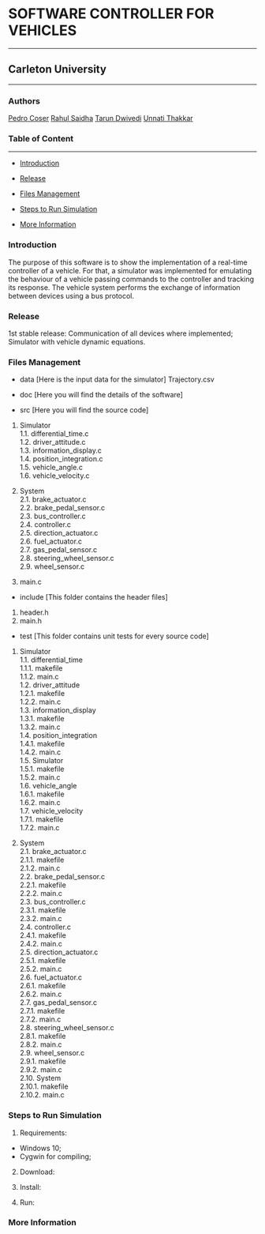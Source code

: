 # **SOFTWARE CONTROLLER FOR VEHICLES**
---
## Carleton University
---
### Authors
[Pedro Coser](https://github.com/PCoser)
[Rahul Saidha](https://github.com/rahulsaidha)
[Tarun Dwivedi](https://github.com/Tarund95)
[Unnati Thakkar](https://github.com/unnati9979)

### Table of Content
---
- [Introduction](#Introduction)

- [Release](#Release)

- [Files Management](#Files-Management)

- [Steps to Run Simulation](#Steps-To-Run-Simulation) 

- [More Information](#More-Information)

### Introduction

The purpose of this software is to show the implementation of a real-time controller of a vehicle.
For that, a simulator was implemented for emulating the behaviour of a vehicle passing commands to the controller and tracking its response.
The vehicle system performs the exchange of information between devices using a bus protocol. 

### Release
1st stable release: Communication of all devices where implemented; Simulator with vehicle dynamic equations.

### Files Management

+ data [Here is the input data for the simulator]
Trajectory.csv  

+ doc [Here you will find the details of the software]

+ src [Here you will find the source code]
1. Simulator  
1.1. differential\_time.c  
1.2. driver\_attitude.c  
1.3. information\_display.c  
1.4. position\_integration.c  
1.5. vehicle\_angle.c  
1.6. vehicle\_velocity.c  

2. System  
2.1. brake\_actuator.c  
2.2. brake\_pedal\_sensor.c  
2.3. bus\_controller.c  
2.4. controller.c  
2.5. direction\_actuator.c  
2.6. fuel\_actuator.c  
2.7. gas\_pedal\_sensor.c  
2.8. steering\_wheel_sensor.c  
2.9. wheel\_sensor.c  

3. main.c

+ include [This folder contains the header files]
1. header.h
2. main.h

+ test [This folder contains unit tests for every source code]
1. Simulator  
1.1. differential\_time  
1.1.1. makefile  
1.1.2. main.c  
1.2. driver\_attitude  
1.2.1. makefile  
1.2.2. main.c  
1.3. information\_display  
1.3.1. makefile  
1.3.2. main.c  
1.4. position\_integration  
1.4.1. makefile  
1.4.2. main.c  
1.5. Simulator  
1.5.1. makefile  
1.5.2. main.c  
1.6. vehicle\_angle  
1.6.1. makefile  
1.6.2. main.c  
1.7. vehicle\_velocity  
1.7.1. makefile  
1.7.2. main.c  

2. System  
2.1. brake\_actuator.c  
2.1.1. makefile  
2.1.2. main.c  
2.2. brake\_pedal\_sensor.c  
2.2.1. makefile  
2.2.2. main.c  
2.3. bus\_controller.c  
2.3.1. makefile  
2.3.2. main.c  
2.4. controller.c  
2.4.1. makefile  
2.4.2. main.c  
2.5. direction\_actuator.c  
2.5.1. makefile  
2.5.2. main.c  
2.6. fuel\_actuator.c  
2.6.1. makefile  
2.6.2. main.c  
2.7. gas\_pedal\_sensor.c  
2.7.1. makefile  
2.7.2. main.c  
2.8. steering\_wheel_sensor.c  
2.8.1. makefile  
2.8.2. main.c  
2.9. wheel\_sensor.c  
2.9.1. makefile  
2.9.2. main.c  
2.10. System  
2.10.1. makefile     
2.10.2. main.c    

### Steps to Run Simulation

1. Requirements:
 - Windows 10;
 - Cygwin for compiling;

2. Download:


3. Install:

4. Run:

### More Information

